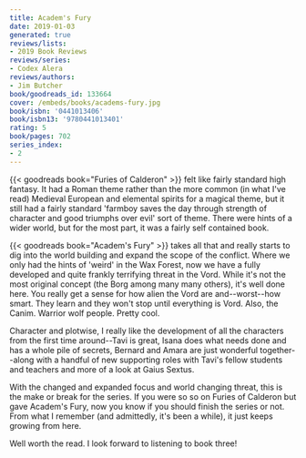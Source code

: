 ```yaml
---
title: Academ's Fury
date: 2019-01-03
generated: true
reviews/lists:
- 2019 Book Reviews
reviews/series:
- Codex Alera
reviews/authors:
- Jim Butcher
book/goodreads_id: 133664
cover: /embeds/books/academs-fury.jpg
book/isbn: '0441013406'
book/isbn13: '9780441013401'
rating: 5
book/pages: 702
series_index:
- 2
---
```

{{< goodreads book="Furies of Calderon" >}} felt like fairly standard high fantasy. It had a Roman theme rather than the more common (in what I've read) Medieval European and elemental spirits for a magical theme, but it still had a fairly standard 'farmboy saves the day through strength of character and good triumphs over evil' sort of theme. There were hints of a wider world, but for the most part, it was a fairly self contained book.  

{{< goodreads book="Academ's Fury" >}} takes all that and really starts to dig into the world building and expand the scope of the conflict. Where we only had the hints of 'weird' in the Wax Forest, now we have a fully developed and quite frankly terrifying threat in the Vord. While it's not the most original concept (the Borg among many many others), it's well done here. You really get a sense for how alien the Vord are and--worst--how smart. They learn and they won't stop until everything is Vord. Also, the Canim. Warrior wolf people. Pretty cool.  

<!--more-->

Character and plotwise, I really like the development of all the characters from the first time around--Tavi is great, Isana does what needs done and has a whole pile of secrets, Bernard and Amara are just wonderful together--along with a handful of new supporting roles with Tavi's fellow students and teachers and more of a look at Gaius Sextus.  

With the changed and expanded focus and world changing threat, this is the make or break for the series. If you were so so on Furies of Calderon but gave Academ's Fury, now you know if you should finish the series or not. From what I remember (and admittedly, it's been a while), it just keeps growing from here.  

Well worth the read. I look forward to listening to book three!